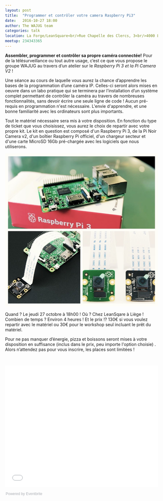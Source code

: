 ```yaml
---
layout: post
title:  "Programmer et contrôler votre camera Raspberry Pi3"
date:   2016-10-27 18:00
author: The WAJUG team
categories: talk
location: La Forge/LeanSquare<br/>Rue Chapelle des Clercs, 3<br/>4000 Liège
meetup: 234343365
---
```

**Assembler, programmer et contrôler sa propre caméra connectée!** Pour de la télésurveillance ou tout autre usage, c’est ce que vous propose le groupe WAJUG au travers d’un atelier sur le _Raspberry Pi 3 et la Pi Camera V2_ !

Une séance au cours de laquelle vous aurez la chance d’apprendre les bases de la programmation d’une caméra IP. Celles-ci seront alors mises en oeuvre dans un labo pratique qui se terminera par l’installation d’un système complet permettant de contrôler la caméra au travers de nombreuses fonctionnalités, sans devoir écrire une seule ligne de code ! Aucun pré-requis en programmation n'est nécessaire. L'envie d'apprendre, et une bonne familiarité avec les ordinateurs sont plus importants.

Tout le matériel nécessaire sera mis à votre disposition. En fonction du type de ticket que vous choisissez, vous aurez le choix de repartir avec votre propre kit. Le kit en question est composé d'un Raspberry Pi 3, de la Pi Noir Camera v2, d'un boîtier Raspberry Pi officiel, d'un chargeur secteur et d'une carte MicroSD 16Gb pré-chargée avec les logiciels que nous utiliserons. 

![alt text](/img/rpi3_post.jpg "Wajug RPI3")

Quand ? Le jeudi 27 octobre à 18h00 ! Où ? Chez LeanSqare à Liège ! Combien de temps ? Environ 4 heures ! Et le prix !? 130€ si vous voulez repartir avec le matériel ou 30€ pour le workshop seul incluant le prêt du matériel.

Pour ne pas manquer d’énergie, pizza et boissons seront mises à votre disposition en suffisance (inclus dans le prix, peu importe l'option choisie) . Alors n’attendez pas pour vous inscrire, les places sont limitées !

<p>&nbsp;</p>

<div style="width:100%; text-align:left;"><iframe src="//eventbrite.com/tickets-external?eid=27933614192&ref=etckt" frameborder="0" height="400" width="100%" vspace="0" hspace="0" marginheight="5" marginwidth="5" scrolling="auto" allowtransparency="true"></iframe><div style="font-family:Helvetica, Arial; font-size:12px; padding:10px 0 5px; margin:2px; width:100%; text-align:left;" ><a class="powered-by-eb" style="color: #ADB0B6; text-decoration: none;" target="_blank" href="http://www.eventbrite.com/">Powered by Eventbrite</a></div></div>